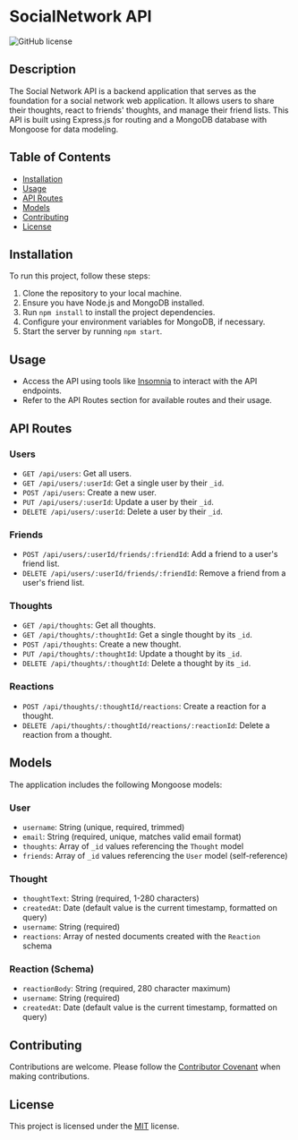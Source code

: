 # SocialNetwork API

![GitHub license](https://img.shields.io/badge/license-MIT-blue.svg)

## Description

The Social Network API is a backend application that serves as the foundation for a social network web application. It allows users to share their thoughts, react to friends' thoughts, and manage their friend lists. This API is built using Express.js for routing and a MongoDB database with Mongoose for data modeling.

## Table of Contents

- [Installation](#installation)
- [Usage](#usage)
- [API Routes](#api-routes)
- [Models](#models)
- [Contributing](#contributing)
- [License](#license)

## Installation

To run this project, follow these steps:

1. Clone the repository to your local machine.
2. Ensure you have Node.js and MongoDB installed.
3. Run `npm install` to install the project dependencies.
4. Configure your environment variables for MongoDB, if necessary.
5. Start the server by running `npm start`.

## Usage

- Access the API using tools like [Insomnia](https://insomnia.rest/) to interact with the API endpoints.
- Refer to the API Routes section for available routes and their usage.

## API Routes

### Users

- `GET /api/users`: Get all users.
- `GET /api/users/:userId`: Get a single user by their `_id`.
- `POST /api/users`: Create a new user.
- `PUT /api/users/:userId`: Update a user by their `_id`.
- `DELETE /api/users/:userId`: Delete a user by their `_id`.

### Friends

- `POST /api/users/:userId/friends/:friendId`: Add a friend to a user's friend list.
- `DELETE /api/users/:userId/friends/:friendId`: Remove a friend from a user's friend list.

### Thoughts

- `GET /api/thoughts`: Get all thoughts.
- `GET /api/thoughts/:thoughtId`: Get a single thought by its `_id`.
- `POST /api/thoughts`: Create a new thought.
- `PUT /api/thoughts/:thoughtId`: Update a thought by its `_id`.
- `DELETE /api/thoughts/:thoughtId`: Delete a thought by its `_id`.

### Reactions

- `POST /api/thoughts/:thoughtId/reactions`: Create a reaction for a thought.
- `DELETE /api/thoughts/:thoughtId/reactions/:reactionId`: Delete a reaction from a thought.

## Models

The application includes the following Mongoose models:

### User

- `username`: String (unique, required, trimmed)
- `email`: String (required, unique, matches valid email format)
- `thoughts`: Array of `_id` values referencing the `Thought` model
- `friends`: Array of `_id` values referencing the `User` model (self-reference)

### Thought

- `thoughtText`: String (required, 1-280 characters)
- `createdAt`: Date (default value is the current timestamp, formatted on query)
- `username`: String (required)
- `reactions`: Array of nested documents created with the `Reaction` schema

### Reaction (Schema)

- `reactionBody`: String (required, 280 character maximum)
- `username`: String (required)
- `createdAt`: Date (default value is the current timestamp, formatted on query)

## Contributing

Contributions are welcome. Please follow the [Contributor Covenant](https://www.contributor-covenant.org/version/2/0/code_of_conduct/) when making contributions.

## License

This project is licensed under the [MIT](LICENSE.txt) license.

